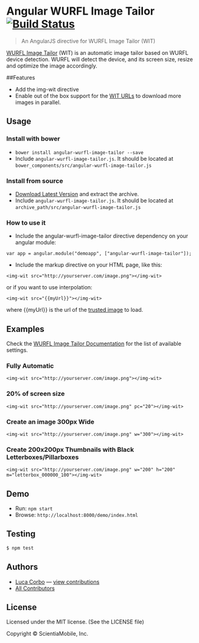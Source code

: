 # Angular WURFL Image Tailor [![Build Status](https://travis-ci.org/WURFL/angular-wurfl-image-tailor.png)](https://travis-ci.org/WURFL/angular-wurfl-image-tailor)

> An AngularJS directive for WURFL Image Tailor (WIT)

[WURFL Image Tailor](http://wurfl.io/#wit) (WIT) is an automatic image tailor based on WURFL device detection. WURFL will detect the device, and its screen size, resize and optimize the image accordingly.

##Features

* Add the img-wit directive
* Enable out of the box support for the [WIT URLs](http://wurfl.io/documentation/wit-getting-started.php) to download more images in parallel.

## Usage

### Install with bower
* `bower install angular-wurfl-image-tailor --save`
* Include `angular-wurfl-image-tailor.js`. It should be located at `bower_components/src/angular-wurfl-image-tailor.js`

### Install from source
* [Download Latest Version](https://github.com/WURFL/angular-wurfl-image-tailor/releases) and extract the archive.
* Include `angular-wurfl-image-tailor.js`. It should be located at `archive_path/src/angular-wurfl-image-tailor.js`

### How to use it

* Include the angular-wurfl-image-tailor directive dependency on your angular module:

`var app = angular.module("demoapp", ["angular-wurfl-image-tailor"]);`

* Include the markup directive on your HTML page, like this:

`<img-wit src="http://yourserver.com/image.png"></img-wit>`

or if you want to use interpolation:

`<img-wit src="{{myUrl}}"></img-wit>`

where {{myUrl}} is the url of the [trusted image](https://docs.angularjs.org/api/ng/service/$sce) to load. 

## Examples

Check the [WURFL Image Tailor Documentation](http://wurfl.io/documentation/wit-directives.php) for the list of available settings.

### Fully Automatic

`<img-wit src="http://yourserver.com/image.png"></img-wit>`

### 20% of screen size

`<img-wit src="http://yourserver.com/image.png" pc="20"></img-wit>`

### Create an image 300px Wide

`<img-wit src="http://yourserver.com/image.png" w="300"></img-wit>`

### Create 200x200px Thumbnails with Black Letterboxes/Pillarboxes

`<img-wit src="http://yourserver.com/image.png" w="200" h="200" m="letterbox_000000_100"></img-wit>`

## Demo

* Run: `npm start`
* Browse: `http://localhost:8000/demo/index.html`

## Testing

``` bash
$ npm test
```

## Authors

- [Luca Corbo](https://github.com/lucor) — [view contributions](https://github.com//WURFL/angular-wurfl-image-tailor/commits?author=lucor)
- [All Contributors](../../contributors)

## License

Licensed under the MIT license. (See the LICENSE file)

Copyright &copy; ScientiaMobile, Inc.